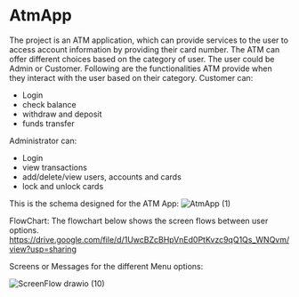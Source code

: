 # AtmApp

The project is an ATM application, which can provide services to the user to access account information by providing their card number. The ATM can offer different choices based on the category of user. The user could be Admin or Customer. Following are the functionalities ATM provide when they interact with the user based on their category.
Customer can:
- Login
- check balance
- withdraw and deposit
- funds transfer

Administrator can:
- Login
- view transactions
- add/delete/view users, accounts and cards
- lock and unlock cards

This is the schema designed for the ATM App:
![AtmApp (1)](https://github.com/asurelaba/AtmApp/assets/130489863/5e6a43a3-9d3b-4ec9-b955-b2c6d13369b7)

FlowChart:
The flowchart below shows the screen flows between user options. 
https://drive.google.com/file/d/1UwcBZcBHpVnEd0PtKvzc9qQ1Qs_WNQvm/view?usp=sharing


Screens or Messages for the different Menu options:

![ScreenFlow drawio (10)](https://github.com/asurelaba/AtmApp/assets/130489863/542c40c5-fb93-4928-9c08-279834e1f74f)
